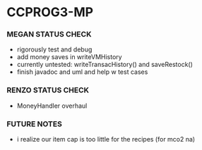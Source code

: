 # CCPROG3-MP
### MEGAN STATUS CHECK
- rigorously test and debug
- add money saves in writeVMHistory
- currently untested: writeTransacHistory() and saveRestock()
- finish javadoc and uml and help w test cases

### RENZO STATUS CHECK
- MoneyHandler overhaul

### FUTURE NOTES
- i realize our item cap is too little for the recipes (for mco2 na)

